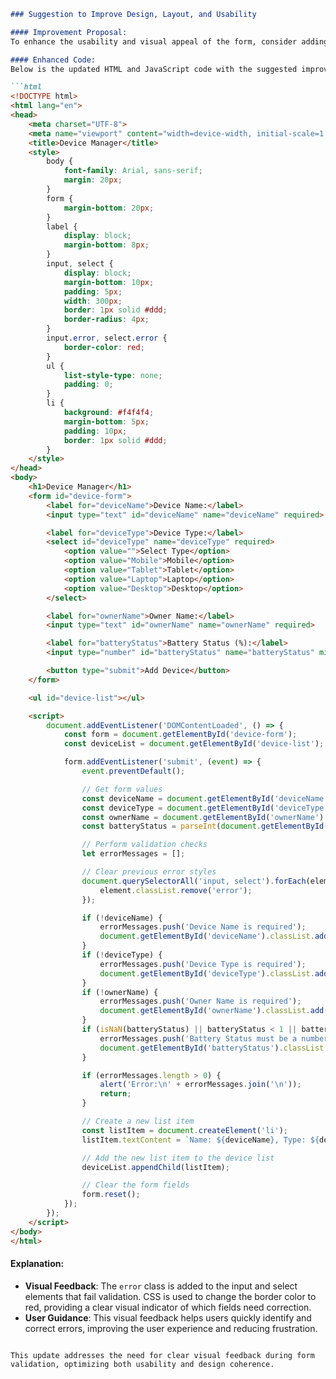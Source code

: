 ```markdown
### Suggestion to Improve Design, Layout, and Usability

#### Improvement Proposal:
To enhance the usability and visual appeal of the form, consider adding visual feedback for required fields that are not filled properly. This will help users quickly identify which fields need to be corrected, improving user experience.

#### Enhanced Code:
Below is the updated HTML and JavaScript code with the suggested improvement:

```html
<!DOCTYPE html>
<html lang="en">
<head>
    <meta charset="UTF-8">
    <meta name="viewport" content="width=device-width, initial-scale=1.0">
    <title>Device Manager</title>
    <style>
        body {
            font-family: Arial, sans-serif;
            margin: 20px;
        }
        form {
            margin-bottom: 20px;
        }
        label {
            display: block;
            margin-bottom: 8px;
        }
        input, select {
            display: block;
            margin-bottom: 10px;
            padding: 5px;
            width: 300px;
            border: 1px solid #ddd;
            border-radius: 4px;
        }
        input.error, select.error {
            border-color: red;
        }
        ul {
            list-style-type: none;
            padding: 0;
        }
        li {
            background: #f4f4f4;
            margin-bottom: 5px;
            padding: 10px;
            border: 1px solid #ddd;
        }
    </style>
</head>
<body>
    <h1>Device Manager</h1>
    <form id="device-form">
        <label for="deviceName">Device Name:</label>
        <input type="text" id="deviceName" name="deviceName" required>

        <label for="deviceType">Device Type:</label>
        <select id="deviceType" name="deviceType" required>
            <option value="">Select Type</option>
            <option value="Mobile">Mobile</option>
            <option value="Tablet">Tablet</option>
            <option value="Laptop">Laptop</option>
            <option value="Desktop">Desktop</option>
        </select>

        <label for="ownerName">Owner Name:</label>
        <input type="text" id="ownerName" name="ownerName" required>

        <label for="batteryStatus">Battery Status (%):</label>
        <input type="number" id="batteryStatus" name="batteryStatus" min="1" max="100" required>

        <button type="submit">Add Device</button>
    </form>

    <ul id="device-list"></ul>

    <script>
        document.addEventListener('DOMContentLoaded', () => {
            const form = document.getElementById('device-form');
            const deviceList = document.getElementById('device-list');

            form.addEventListener('submit', (event) => {
                event.preventDefault();

                // Get form values
                const deviceName = document.getElementById('deviceName').value.trim();
                const deviceType = document.getElementById('deviceType').value;
                const ownerName = document.getElementById('ownerName').value.trim();
                const batteryStatus = parseInt(document.getElementById('batteryStatus').value);

                // Perform validation checks
                let errorMessages = [];

                // Clear previous error styles
                document.querySelectorAll('input, select').forEach(element => {
                    element.classList.remove('error');
                });

                if (!deviceName) {
                    errorMessages.push('Device Name is required');
                    document.getElementById('deviceName').classList.add('error');
                }
                if (!deviceType) {
                    errorMessages.push('Device Type is required');
                    document.getElementById('deviceType').classList.add('error');
                }
                if (!ownerName) {
                    errorMessages.push('Owner Name is required');
                    document.getElementById('ownerName').classList.add('error');
                }
                if (isNaN(batteryStatus) || batteryStatus < 1 || batteryStatus > 100) {
                    errorMessages.push('Battery Status must be a number between 1 and 100');
                    document.getElementById('batteryStatus').classList.add('error');
                }

                if (errorMessages.length > 0) {
                    alert('Error:\n' + errorMessages.join('\n'));
                    return;
                }

                // Create a new list item
                const listItem = document.createElement('li');
                listItem.textContent = `Name: ${deviceName}, Type: ${deviceType}, Owner: ${ownerName}, Battery: ${batteryStatus}%`;

                // Add the new list item to the device list
                deviceList.appendChild(listItem);

                // Clear the form fields
                form.reset();
            });
        });
    </script>
</body>
</html>
```

#### Explanation:
- **Visual Feedback**: The `error` class is added to the input and select elements that fail validation. CSS is used to change the border color to red, providing a clear visual indicator of which fields need correction.
- **User Guidance**: This visual feedback helps users quickly identify and correct errors, improving the user experience and reducing frustration.
```

This update addresses the need for clear visual feedback during form validation, optimizing both usability and design coherence.